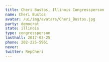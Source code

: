 ```yaml
---
title: Cheri Bustos, Illinois Congressperson
name: Cheri Bustos
avatar: /ui/img/avatars/Cheri_Bustos.jpg
party: democrat
state: illinois
type: congressperson
lasthall: 2017-03-25
phone: 202-225-5961
never: 
twitter: RepCheri
---
```

